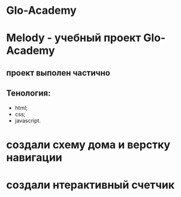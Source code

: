 # Glo-Academy
# Melody - учебный проект Glo-Academy
## проект выполен частично
## Тенология:
- html;
- css;
- javascript.
# создали схему дома и верстку навигации
# создали нтерактивный счетчик
